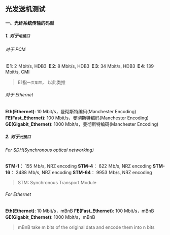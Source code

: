 ## 光发送机测试

#### 一、光纤系统传输的码型

##### 1. 对于`电接口`

###### 对于 PCM

**Ｅ1**: 2 Ｍbit/s, HDB3
**Ｅ2**: 8 Mbit/s, HDB3
**Ｅ3**: 34 Mbit/s, HDB3
**Ｅ4**: 139 Mbit/s, CMI

> E1指`一次集群`， 以此类推

###### 对于 Ethernet

**Eth(Ethernet)**: 10 Mbit/s，曼彻斯特编码(Manchester Encoding)
**FE(Fast_Ethernet)**: 100 Mbit/s，曼彻斯特编码(Manchester Encoding)
**GE(Gigabit_Ethernet)**: 1000 Mbit/s，曼彻斯特编码(Manchester Encoding)

##### 2. 对于`光接口`

###### For SDH(Synchronous optical networking)

**STM-1**： 155 Ｍb/s, NRZ encoding
**STM-4**： 622 Ｍb/s, NRZ encoding
**STM-16**： 2488 Ｍb/s, NRZ encoding
**STM-64**： 9953 Ｍb/s, NRZ encoding

> STM: Synchronous Transport Module

###### For Ethernet

**Eth(Ethernet)**: 10 Mbit/s，mBnB
**FE(Fast_Ethernet)**: 100 Mbit/s，mBnB
**GE(Gigabit_Ethernet)**: 1000 Mbit/s，mBnB

> mBnB take m bits of the original data and encode them into n bits
